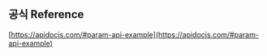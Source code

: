 ## 공식 Reference 
[https://apidocjs.com/#param-api-example](https://apidocjs.com/#param-api-example)
